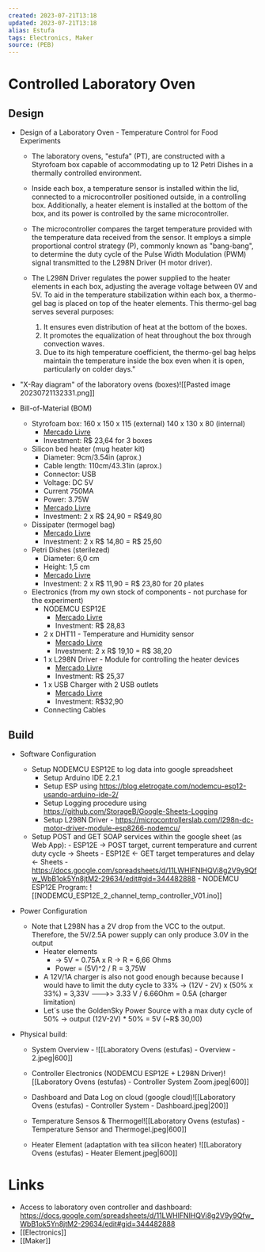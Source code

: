 ```yaml
---
created: 2023-07-21T13:18
updated: 2023-07-21T13:18
alias: Estufa
tags: Electronics, Maker 
source: (PEB)
---
```


# Controlled Laboratory Oven

## Design

- Design of a Laboratory Oven - Temperature Control for Food Experiments

	- The laboratory ovens, "estufa" (PT), are constructed with a Styrofoam box capable of accommodating up to 12 Petri Dishes in a thermally controlled environment.

	- Inside each box, a temperature sensor is installed within the lid, connected to a microcontroller positioned outside, in a controlling box. Additionally, a heater element is installed at the bottom of the box, and its power is controlled by the same microcontroller.

	- The microcontroller compares the target temperature provided with the temperature data received from the sensor. It employs a simple proportional control strategy (P), commonly known as "bang-bang", to determine the duty cycle of the Pulse Width Modulation (PWM) signal transmitted to the L298N Driver (H motor driver).

	- The L298N Driver regulates the power supplied to the heater elements in each box, adjusting the average voltage between 0V and 5V. To aid in the temperature stabilization within each box, a thermo-gel bag is placed on top of the heater elements. This thermo-gel bag serves several purposes:
		1. It ensures even distribution of heat at the bottom of the boxes.
		2. It promotes the equalization of heat throughout the box through convection waves.
		3. Due to its high temperature coefficient, the thermo-gel bag helps maintain the temperature inside the box even when it is open, particularly on colder days."
		
- "X-Ray diagram" of the laboratory ovens (boxes)![[Pasted image 20230721132331.png]]

- Bill-of-Material (BOM)
	- Styrofoam box:  160 x 150 x 115 (external) 140 x 130 x 80 (internal)
		- [Mercado Livre](https://produto.mercadolivre.com.br/MLB-2102867731-3-caixa-de-isopor-1-litro-1-kg-multiuso-medicamentos-sorvete-_JM)
		- Investment: R$ 23,64 for 3 boxes
	- Silicon bed heater (mug heater kit)
		- Diameter: 9cm/3.54in (aprox.)  
		- Cable length: 110cm/43.31in (aprox.)  
		- Connector: USB  
		- Voltage: DC 5V  
		- Current 750MA  
		- Power: 3.75W
		- [Mercado Livre](https://produto.mercadolivre.com.br/MLB-3165666745-kit-aquecedor-xicara-caneca-usb-cafe-cha-leite-base-portatil-_JM)
		- Investment: 2 x R$ 24,90 = R$49,80
	- Dissipater (termogel bag)
		- [Mercado Livre](https://produto.mercadolivre.com.br/MLB-3681768652-bolsa-termica-com-gel-quente-fria-100gr-p-pequenas-lesoes-_JM?variation=#reco_item_pos=0&reco_backend=univb-vip-buybox&reco_backend_type=low_level&reco_client=vip-v2p&reco_id=19277ce7-42fd-48ab-8f34-c18bd452fcaf)
		- Investment: 2 x R$ 14,80 = R$ 25,60
	- Petri Dishes (sterilezed)
		- Diameter: 6,0 cm 
		- Height:  1,5 cm
		- [Mercado Livre](https://produto.mercadolivre.com.br/MLB-1603934261-placa-de-petri-60x15mm-ps-lisa-esteril-pacote-10-unidades-_JM)
		- Investment: 2 x R$ 11,90 = R$ 23,80 for 20 plates
	- Electronics (from my own stock of components - not purchase for the experiment)
		- NODEMCU ESP12E
			- [Mercado Livre](https://produto.mercadolivre.com.br/MLB-1211973212-modulo-wifi-esp8266-nodemcu-esp-12e-_JM#position=1&search_layout=stack&type=item&tracking_id=cdffab4f-46a7-4fca-97a6-1d4579cff972)
			- Investment: R$ 28,83
		- 2 x DHT11 - Temperature and Humidity sensor
			- [Mercado Livre](https://produto.mercadolivre.com.br/MLB-3472612190-sensor-umidade-temperatura-dht11-_JM#is_advertising=true&position=3&search_layout=grid&type=pad&tracking_id=7adacaa7-d237-4ec8-a9f9-e31c125b8adc&is_advertising=true&ad_domain=VQCATCORE_LST&ad_position=3&ad_click_id=ZDQ0MGQzNjktYTA0ZS00MmZlLWE2MGYtMDA2MGQ1YjA0Yzhj)
			- Investment: 2 x R$ 19,10 = R$ 38,20
		- 1 x L298N Driver - Module for controlling the heater devices
			- [Mercado Livre](https://produto.mercadolivre.com.br/MLB-2174675843-driver-motor-ponte-h-dupla-l298n-controladora-driver-l298n-_JM#is_advertising=true&position=1&search_layout=stack&type=pad&tracking_id=6cb07d7c-8c59-42fd-9dca-7c09c70f58aa&is_advertising=true&ad_domain=VQCATCORE_LST&ad_position=1&ad_click_id=N2QzZDk1NjItZWYwMC00MDc5LWE1YzMtOTljYmY0NDFhYjM0)
			- Investment: R$ 25,37
		- 1 x USB Charger with 2 USB outlets
			- [Mercado Livre](https://www.mercadolivre.com.br/carregador-de-parede-compact-2x-usb-21-a-10-w-geonav-esacb2-cor-preto/p/MLB20804926?pdp_filters=item_id:MLB3287977089#is_advertising=true&searchVariation=MLB20804926&position=1&search_layout=stack&type=pad&tracking_id=6992cc75-455d-44be-b4db-c96ce3f9d93b&is_advertising=true&ad_domain=VQCATCORE_LST&ad_position=1&ad_click_id=MmE1NTIxOWMtNTRhYi00MjVhLWJlYTUtOGQ1YzE0Mzc0NDUw)
			- Investment: R$32,90
		- Connecting Cables

## Build
- Software Configuration
	- Setup NODEMCU ESP12E to log data into google spreadsheet
		- Setup Arduino IDE 2.2.1
		- Setup ESP using https://blog.eletrogate.com/nodemcu-esp12-usando-arduino-ide-2/
		- Setup Logging procedure using https://github.com/StorageB/Google-Sheets-Logging
		- Setup L298N Driver - https://microcontrollerslab.com/l298n-dc-motor-driver-module-esp8266-nodemcu/
	- Setup POST and GET  SOAP services within the google sheet (as Web App):
			- ESP12E -> POST  target, current temperature and current duty cycle -> Sheets
			- ESP12E <- GET target temperatures and delay <- Sheets 
			- https://docs.google.com/spreadsheets/d/11LWHlFNlHQVi8g2V9y9Qfw_WbB1ok5Yn8jtM2-29634/edit#gid=344482888
			- NODEMCU ESP12E Program: ![[NODEMCU_ESP12E_2_channel_temp_controller_V01.ino]]
- Power Configuration 
	- Note that L298N has a 2V drop from the VCC to the output. Therefore, the 5V/2.5A power supply can only produce 3.0V in the output 
		- Heater elements 
			- -> 5V = 0.75A x R -> R = 6,66 Ohms
			- Power = (5V)^2 / R = 3,75W
		- A 12V/1A charger is also not good enough because because I would have to limit the duty cycle to 33% -> (12V - 2V) x (50% x 33%) = 3,33V  --->> 3.33 V / 6.66Ohm = 0.5A (charger limitation)
		- Let´s use the GoldenSky Power Source with a max duty cycle of 50% -> output (12V-2V) * 50% = 5V (~R$ 30,00)



- Physical build:
	- System Overview	- ![[Laboratory Ovens (estufas) - Overview - 2.jpeg|600]]
	- Controller Electronics (NODEMCU ESP12E + L298N Driver)![[Laboratory Ovens (estufas) - Controller System Zoom.jpeg|600]]
	- Dashboard and Data Log on cloud (google cloud)![[Laboratory Ovens (estufas) - Controller System - Dashboard.jpeg|200]]
 
	- Temperature Sensos & Thermogel![[Laboratory Ovens (estufas) - Temperature Sensor and Thermogel.jpeg|600]]

	- Heater Element (adaptation with tea silicon heater)  ![[Laboratory Ovens (estufas) - Heater Element.jpeg|600]]


# Links
- Access to laboratory oven controller and dashboard:  https://docs.google.com/spreadsheets/d/11LWHlFNlHQVi8g2V9y9Qfw_WbB1ok5Yn8jtM2-29634/edit#gid=344482888
- [[Electronics]] 
- [[Maker]] 